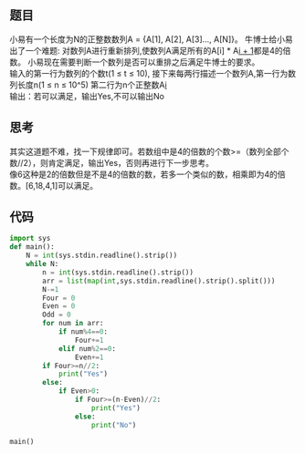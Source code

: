 ## 题目
小易有一个长度为N的正整数数列A = {A[1], A[2], A[3]..., A[N]}。
牛博士给小易出了一个难题:
对数列A进行重新排列,使数列A满足所有的A[i] * A[i + 1](1≤i≤N-1)都是4的倍数。
小易现在需要判断一个数列是否可以重排之后满足牛博士的要求。<br/>
输入的第一行为数列的个数t(1 ≤ t ≤ 10),
接下来每两行描述一个数列A,第一行为数列长度n(1 ≤ n ≤ 10^5)
第二行为n个正整数A[i](1≤A[i]≤10^9)<br/>
输出：若可以满足，输出Yes,不可以输出No

## 思考
其实这道题不难，找一下规律即可。若数组中是4的倍数的个数>=（数列全部个数//2），则肯定满足，输出Yes，否则再进行下一步思考。<br/>
像6这种是2的倍数但是不是4的倍数的数，若多一个类似的数，相乘即为4的倍数。[6,18,4,1]可以满足。

## 代码
```python
import sys
def main():
    N = int(sys.stdin.readline().strip())
    while N:
        n = int(sys.stdin.readline().strip())
        arr = list(map(int,sys.stdin.readline().strip().split()))
        N-=1
        Four = 0
        Even = 0
        Odd = 0
        for num in arr:
            if num%4==0:
                Four+=1
            elif num%2==0:
                Even+=1
        if Four>=n//2:
            print("Yes")
        else:
            if Even>0:
                if Four>=(n-Even)//2:
                	print("Yes")
                else:
                	print("No")

main()
```